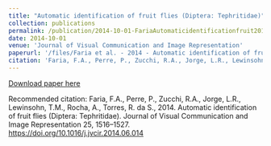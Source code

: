 ```yaml
---
title: "Automatic identification of fruit flies (Diptera: Tephritidae)"
collection: publications
permalink: /publication/2014-10-01-FariaAutomaticidentificationfruit2014
date: 2014-10-01
venue: 'Journal of Visual Communication and Image Representation'
paperurl: '/files/Faria et al. - 2014 - Automatic identification of fruit flies (Diptera .pdf'
citation: 'Faria, F.A., Perre, P., Zucchi, R.A., Jorge, L.R., Lewinsohn, T.M., Rocha, A., Torres, R. da S., 2014. Automatic identification of fruit flies (Diptera: Tephritidae). Journal of Visual Communication and Image Representation 25, 1516–1527. https://doi.org/10.1016/j.jvcir.2014.06.014'
---
```


<a href='/files/Faria et al. - 2014 - Automatic identification of fruit flies (Diptera .pdf'>Download paper here</a>

Recommended citation: Faria, F.A., Perre, P., Zucchi, R.A., Jorge, L.R., Lewinsohn, T.M., Rocha, A., Torres, R. da S., 2014. Automatic identification of fruit flies (Diptera: Tephritidae). Journal of Visual Communication and Image Representation 25, 1516–1527. https://doi.org/10.1016/j.jvcir.2014.06.014